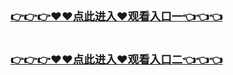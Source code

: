 <h3 class="heading-element" style="font-size:1.25em;font-weight:var(--base-text-weight-semibold, 600);color:#1F2328;font-family:-apple-system, BlinkMacSystemFont, &quot;background-color:#FFFFFF;">
	<a href="https://k709.com.github.com/hei.html">👉👉👉♥♥点此进入♥观看入口一👈👈👈</a>
</br>

</br>

   <a href="https://k709.com.github.com/hei001.html">👉👉👉♥♥点此进入♥观看入口二👈👈👈</a>
</h3>
